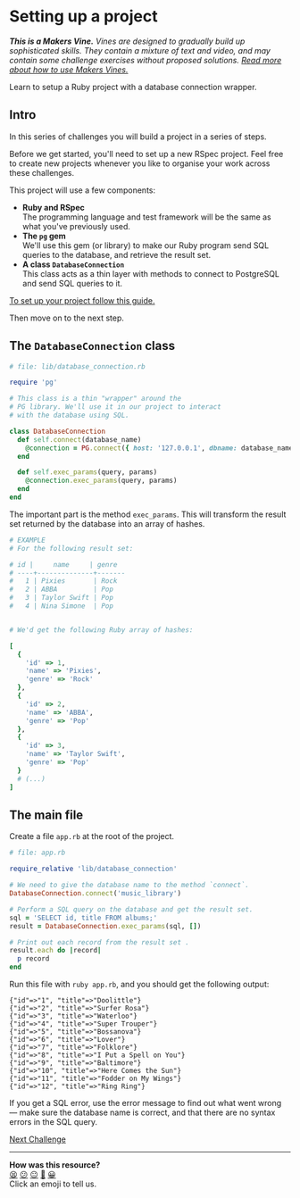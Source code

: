 # Setting up a project

_**This is a Makers Vine.** Vines are designed to gradually build up sophisticated skills. They contain a mixture of text and video, and may contain some challenge exercises without proposed solutions. [Read more about how to use Makers
Vines.](https://github.com/makersacademy/course/blob/main/labels/vines.md)_

Learn to setup a Ruby project with a database connection wrapper.

## Intro

In this series of challenges you will build a project in a series of steps.

Before we get started, you'll need to set up a new RSpec project. Feel free to
create new projects whenever you like to organise your work across these
challenges.

This project will use a few components:

* **Ruby and RSpec**  
  The programming language and test framework will be the same as what you've previously used.
* **The `pg` gem**  
  We'll use this gem (or library) to make our Ruby program send SQL queries to the database, and retrieve the result set.
* **A class `DatabaseConnection`**  
  This class acts as a thin layer with methods to connect to PostgreSQL and send SQL queries to it.


[To set up your project follow this guide.](../pills/setting_up_database_project.md)

Then move on to the next step.

## The `DatabaseConnection` class

```ruby
# file: lib/database_connection.rb

require 'pg'

# This class is a thin "wrapper" around the
# PG library. We'll use it in our project to interact
# with the database using SQL.

class DatabaseConnection
  def self.connect(database_name)
    @connection = PG.connect({ host: '127.0.0.1', dbname: database_name })
  end

  def self.exec_params(query, params)
    @connection.exec_params(query, params)
  end
end
```

The important part is the method `exec_params`. This will transform the result set returned by the database into an array of hashes.

```ruby
# EXAMPLE
# For the following result set:

# id |     name     | genre 
# ----+--------------+-------
#   1 | Pixies       | Rock
#   2 | ABBA         | Pop
#   3 | Taylor Swift | Pop
#   4 | Nina Simone  | Pop


# We'd get the following Ruby array of hashes:

[
  {
    'id' => 1,
    'name' => 'Pixies',
    'genre' => 'Rock'
  },
  {
    'id' => 2,
    'name' => 'ABBA',
    'genre' => 'Pop'
  },
  {
    'id' => 3,
    'name' => 'Taylor Swift',
    'genre' => 'Pop'
  }
  # (...)
]
```

## The main file

Create a file `app.rb` at the root of the project.

```ruby
# file: app.rb

require_relative 'lib/database_connection'

# We need to give the database name to the method `connect`.
DatabaseConnection.connect('music_library')

# Perform a SQL query on the database and get the result set.
sql = 'SELECT id, title FROM albums;'
result = DatabaseConnection.exec_params(sql, [])

# Print out each record from the result set .
result.each do |record|
  p record
end
```

Run this file with `ruby app.rb`, and you should get the following output:

```
{"id"=>"1", "title"=>"Doolittle"}
{"id"=>"2", "title"=>"Surfer Rosa"}
{"id"=>"3", "title"=>"Waterloo"}
{"id"=>"4", "title"=>"Super Trouper"}
{"id"=>"5", "title"=>"Bossanova"}
{"id"=>"6", "title"=>"Lover"}
{"id"=>"7", "title"=>"Folklore"}
{"id"=>"8", "title"=>"I Put a Spell on You"}
{"id"=>"9", "title"=>"Baltimore"}
{"id"=>"10", "title"=>"Here Comes the Sun"}
{"id"=>"11", "title"=>"Fodder on My Wings"}
{"id"=>"12", "title"=>"Ring Ring"}
```

If you get a SQL error, use the error message to find out what went wrong — make sure the database name is correct, and that there are no syntax errors in the SQL query.

[Next Challenge](02_test_driving_model_repository_classes.md)

<!-- BEGIN GENERATED SECTION DO NOT EDIT -->

---

**How was this resource?**  
[😫](https://airtable.com/shrUJ3t7KLMqVRFKR?prefill_Repository=makersacademy/databases&prefill_File=challenges/01_setting_up_project.md&prefill_Sentiment=😫) [😕](https://airtable.com/shrUJ3t7KLMqVRFKR?prefill_Repository=makersacademy/databases&prefill_File=challenges/01_setting_up_project.md&prefill_Sentiment=😕) [😐](https://airtable.com/shrUJ3t7KLMqVRFKR?prefill_Repository=makersacademy/databases&prefill_File=challenges/01_setting_up_project.md&prefill_Sentiment=😐) [🙂](https://airtable.com/shrUJ3t7KLMqVRFKR?prefill_Repository=makersacademy/databases&prefill_File=challenges/01_setting_up_project.md&prefill_Sentiment=🙂) [😀](https://airtable.com/shrUJ3t7KLMqVRFKR?prefill_Repository=makersacademy/databases&prefill_File=challenges/01_setting_up_project.md&prefill_Sentiment=😀)  
Click an emoji to tell us.

<!-- END GENERATED SECTION DO NOT EDIT -->
